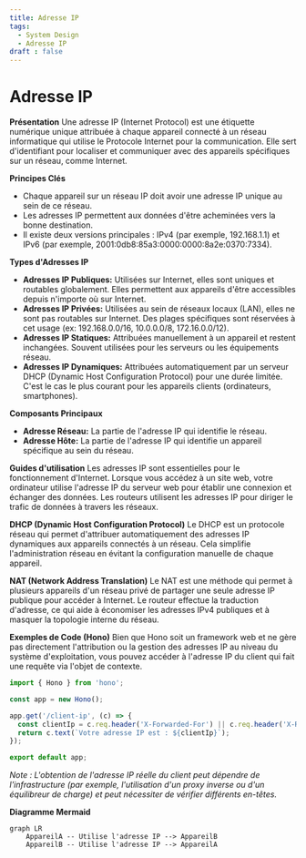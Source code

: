 ```yaml
---
title: Adresse IP
tags:
  - System Design
  - Adresse IP
draft : false
---
```


# Adresse IP

**Présentation**
Une adresse IP (Internet Protocol) est une étiquette numérique unique attribuée à chaque appareil connecté à un réseau informatique qui utilise le Protocole Internet pour la communication. Elle sert d'identifiant pour localiser et communiquer avec des appareils spécifiques sur un réseau, comme Internet.

**Principes Clés**
- Chaque appareil sur un réseau IP doit avoir une adresse IP unique au sein de ce réseau.
- Les adresses IP permettent aux données d'être acheminées vers la bonne destination.
- Il existe deux versions principales : IPv4 (par exemple, 192.168.1.1) et IPv6 (par exemple, 2001:0db8:85a3:0000:0000:8a2e:0370:7334).

**Types d'Adresses IP**

- **Adresses IP Publiques:** Utilisées sur Internet, elles sont uniques et routables globalement. Elles permettent aux appareils d'être accessibles depuis n'importe où sur Internet.
- **Adresses IP Privées:** Utilisées au sein de réseaux locaux (LAN), elles ne sont pas routables sur Internet. Des plages spécifiques sont réservées à cet usage (ex: 192.168.0.0/16, 10.0.0.0/8, 172.16.0.0/12).
- **Adresses IP Statiques:** Attribuées manuellement à un appareil et restent inchangées. Souvent utilisées pour les serveurs ou les équipements réseau.
- **Adresses IP Dynamiques:** Attribuées automatiquement par un serveur DHCP (Dynamic Host Configuration Protocol) pour une durée limitée. C'est le cas le plus courant pour les appareils clients (ordinateurs, smartphones).

**Composants Principaux**
- **Adresse Réseau:** La partie de l'adresse IP qui identifie le réseau.
- **Adresse Hôte:** La partie de l'adresse IP qui identifie un appareil spécifique au sein du réseau.

**Guides d'utilisation**
Les adresses IP sont essentielles pour le fonctionnement d'Internet. Lorsque vous accédez à un site web, votre ordinateur utilise l'adresse IP du serveur web pour établir une connexion et échanger des données. Les routeurs utilisent les adresses IP pour diriger le trafic de données à travers les réseaux.

**DHCP (Dynamic Host Configuration Protocol)**
Le DHCP est un protocole réseau qui permet d'attribuer automatiquement des adresses IP dynamiques aux appareils connectés à un réseau. Cela simplifie l'administration réseau en évitant la configuration manuelle de chaque appareil.

**NAT (Network Address Translation)**
Le NAT est une méthode qui permet à plusieurs appareils d'un réseau privé de partager une seule adresse IP publique pour accéder à Internet. Le routeur effectue la traduction d'adresse, ce qui aide à économiser les adresses IPv4 publiques et à masquer la topologie interne du réseau.

**Exemples de Code (Hono)**
Bien que Hono soit un framework web et ne gère pas directement l'attribution ou la gestion des adresses IP au niveau du système d'exploitation, vous pouvez accéder à l'adresse IP du client qui fait une requête via l'objet de contexte.

```typescript
import { Hono } from 'hono';

const app = new Hono();

app.get('/client-ip', (c) => {
  const clientIp = c.req.header('X-Forwarded-For') || c.req.header('X-Real-IP') || c.req.remoteAddress;
  return c.text(`Votre adresse IP est : ${clientIp}`);
});

export default app;
```
*Note : L'obtention de l'adresse IP réelle du client peut dépendre de l'infrastructure (par exemple, l'utilisation d'un proxy inverse ou d'un équilibreur de charge) et peut nécessiter de vérifier différents en-têtes.*

**Diagramme Mermaid**
```mermaid
graph LR
    AppareilA -- Utilise l'adresse IP --> AppareilB
    AppareilB -- Utilise l'adresse IP --> AppareilA